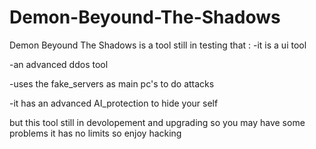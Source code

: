# Demon-Beyound-The-Shadows
Demon Beyound The Shadows is a tool still in testing that :
  -it is a ui tool

  -an advanced ddos tool 

  -uses the fake_servers as main pc's to do attacks

  -it has an advanced AI_protection to hide your self

but this tool still in devolopement and upgrading so you may have some problems 
it has no limits so enjoy hacking
